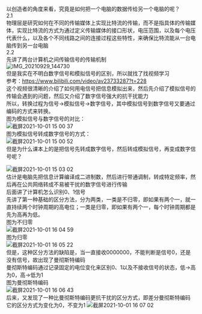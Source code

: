 以创造者的角度来看，究竟是如何把一个电脑的数据传给另一个电脑的呢？ </br>
2.1 </br>
物理层是研究如何在不同的传输媒体上实现比特流的传输，而不是指具体的传输媒体，实现比特流的方式为通过定义传输媒体的接口形状，电压范围，以及每个电压代表什么，以及各个不同线路之间的连接过程这些特性，来确保比特流能从一台电脑传到另一台电脑</br>
2.2 </br>
先讲了两台计算机之间传输信号的传输机制</br>
![IMG_20210929_144730](https://user-images.githubusercontent.com/74129445/135217295-5d18c958-1b49-47a0-9c6c-183e2df5578d.jpg)</br>
但是我实在不明白数字信号和模拟信号的区别，所以就找了找视频学习</br>
参考：https://www.bilibili.com/video/av23733287?t=228</br>
这个视频很清晰的介绍了如何用电信号把信息模拟出来，然后先介绍了模拟信号的传输会遇到的问题，然后又介绍了数字信号强大的抗干扰能力</br>
所以，转换过程为信号->模拟信号->数字信号，其中模拟信号到数字信号又要通过编码的方式来转换。</br>
图为模拟信号与数字信号的对比：</br>
![截屏2021-10-01 15 00 37](https://user-images.githubusercontent.com/74129445/135578906-7b1af045-6509-4183-ba5f-08c716c2dad8.png)</br>
图为模拟信号转成数字信号的方式：</br>
![截屏2021-10-01 15 00 52](https://user-images.githubusercontent.com/74129445/135578946-46821661-a867-4c90-89b3-0b6845930267.png)</br>
但是为什么课本上的是把信号先转成数字信号，然后转成模拟信号，再变成数字信号呢？</br>

![截屏2021-10-01 15 03 02](https://user-images.githubusercontent.com/74129445/135584537-6e4a0f2d-9a97-4dae-af0e-8ce7a7ce2acf.png)</br>
估计是电脑先把信息计算编译成二进制数，然后进行带通调制，转成特定频率，然后再在公共网络转成不易被干扰的数字信号进行传输</br>
后面讲了计算机怎么识别0、1信号</br>
先讲了第一种基础的区分方法，分为两类，一类是不归零，即如果有两个一，就一直持续两个时钟周期的高电位；一类是归零，即如果有两个一，每个时钟周期都是先为高再为低。</br>
图为不归零</br>
![截屏2021-10-01 16 04 59](https://user-images.githubusercontent.com/74129445/135587325-32028123-8b2c-4a6b-8ffa-bb43d1e7bf67.png)</br>
图为归零</br>
![截屏2021-10-01 16 05 22](https://user-images.githubusercontent.com/74129445/135587375-61356a03-8d87-4f02-a9dd-73938e5c5328.png)
</br>
但是，这种区分方法的缺陷是，当一直接收0000000，不能判断是信号0，还是没有信号，故出现了曼彻斯特编码</br>
曼彻斯特编码通过记录固定的电位变化来区别0、1以及不接收信号的状态，低->高为0，高->低为1</br>
图为曼彻斯特编码</br>
![截屏2021-10-01 16 06 43](https://user-images.githubusercontent.com/74129445/135587841-808365bb-088c-429f-a1cf-f714bcfb6cdc.png)
</br>
后来，又发现了一种比曼彻斯特编码更抗干扰的区分方式，即差分曼彻斯特编码</br>
它的区分方式为变化为0，不变为1
![截屏2021-10-01 16 07 02](https://user-images.githubusercontent.com/74129445/135588128-53ff590c-eafb-4168-a908-d9721691d3ca.png)
</br>
